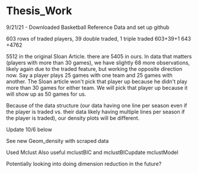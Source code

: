 # Thesis_Work

9/21/21 - Downloaded Basketball Reference Data and set up github

603 rows of traded players, 39 double traded, 1 triple traded
603+39+1
643 +4762

5512 in the original Sloan Article. there are 5405 in ours. In data that matters (players with more than 30 games), we have slightly 68 more observations, likely again due to the traded feature, but working the opposite direction now. Say a player plays 25 games with one team and 25 games with another. The Sloan article won't pick that player up because he didn't play more than 30 games for either team. We will pick that player up because it will show up as 50 games for us. 

Because of the data structure (our data having one line per season even if the player is traded vs. their data likely having multiple lines per season if the player is traded), our density plots will be different.

Update 10/6 below

See new Geom_density with scraped data

Used Mclust
Also useful mclustBIC and mclustBICupdate
mclustModel

Potentially looking into doing dimension reduction in the future?



